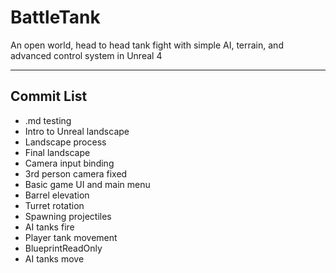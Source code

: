 # BattleTank
An open world, head to head tank fight with simple AI, terrain, and advanced control system in Unreal 4

---

## Commit List
* .md testing
* Intro to Unreal landscape
* Landscape process
* Final landscape
* Camera input binding
* 3rd person camera fixed
* Basic game UI and main menu
* Barrel elevation
* Turret rotation
* Spawning projectiles
* AI tanks fire
* Player tank movement
* BlueprintReadOnly
* AI tanks move